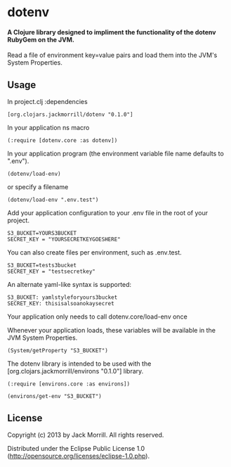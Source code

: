 # dotenv

#### A Clojure library designed to impliment the functionality of the dotenv RubyGem on the JVM.

Read a file of environment key=value pairs and load them into the JVM's System Properties.

## Usage

In project.clj :dependencies

    [org.clojars.jackmorrill/dotenv "0.1.0"]

In your application ns macro

    (:require [dotenv.core :as dotenv])

In your application program (the environment variable file name defaults to ".env").

    (dotenv/load-env)

or specify a filename

    (dotenv/load-env ".env.test")


Add your application configuration to your .env file in the root of your project.

    S3_BUCKET=YOURS3BUCKET
    SECRET_KEY = "YOURSECRETKEYGOESHERE"

You can also create files per environment, such as .env.test.

    S3_BUCKET=tests3bucket
    SECRET_KEY = "testsecretkey"

An alternate yaml-like syntax is supported:

    S3_BUCKET: yamlstyleforyours3bucket
    SECRET_KEY: thisisalsoanokaysecret

Your application only needs to call dotenv.core/load-env once

    
Whenever your application loads, these variables will be available in the JVM System Properties.

    (System/getProperty "S3_BUCKET")

The dotenv library is intended to be used with the [org.clojars.jackmorrill/environs "0.1.0"] library.

    (:require [environs.core :as environs])

    (environs/get-env "S3_BUCKET")


## License

Copyright (c) 2013 by Jack Morrill. All rights reserved. 

Distributed under the Eclipse Public License 1.0 (http://opensource.org/licenses/eclipse-1.0.php).
